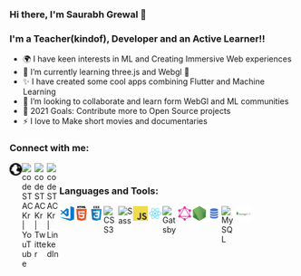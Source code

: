 ### Hi there, I'm Saurabh Grewal 👋

### I'm a Teacher(kindof), Developer and an Active Learner!!

- 🌍 I have keen interests in ML and Creating Immersive Web experiences
- 🌱 I’m currently learning three.js and Webgl 🌻
- ✨ I have created some cool apps combining Flutter and Machine Learning 
- 🔭 I’m looking to collaborate and learn form WebGl and ML communities
- 🥅 2021 Goals: Contribute more to Open Source projects
- ⚡ I love to Make short movies and documentaries

### Connect with me:

[<img align="left" alt="codeSTACKr.com" width="22px" src="https://raw.githubusercontent.com/iconic/open-iconic/master/svg/globe.svg" />][instagram]
[<img align="left" alt="codeSTACKr | YouTube" width="22px" src="https://cdn.jsdelivr.net/npm/simple-icons@v3/icons/youtube.svg" />][youtube]
[<img align="left" alt="codeSTACKr | Twitter" width="22px" src="https://cdn.jsdelivr.net/npm/simple-icons@v3/icons/twitter.svg" />][twitter]
[<img align="left" alt="codeSTACKr | LinkedIn" width="22px" src="https://cdn.jsdelivr.net/npm/simple-icons@v3/icons/linkedin.svg" />][linkedin]

<br />

### Languages and Tools:

[<img align="left" alt="Visual Studio Code" width="26px" src="https://raw.githubusercontent.com/github/explore/80688e429a7d4ef2fca1e82350fe8e3517d3494d/topics/visual-studio-code/visual-studio-code.png" />][vscode]
[<img align="left" alt="HTML5" width="26px" src="https://raw.githubusercontent.com/github/explore/80688e429a7d4ef2fca1e82350fe8e3517d3494d/topics/html/html.png" />][html]
[<img align="left" alt="CSS3" width="26px" src="https://raw.githubusercontent.com/github/explore/80688e429a7d4ef2fca1e82350fe8e3517d3494d/topics/css/css.png" />][css]
[<img align="left" alt="CSS3" width="26px" src="http://hafizmokhtar.com/wp-content/uploads/2020/07/flutter_logo.png" />][flutter]
[<img align="left" alt="Sass" width="26px" src="https://upload.wikimedia.org/wikipedia/commons/thumb/c/c3/Python-logo-notext.svg/1200px-Python-logo-notext.svg.png" />][python]
[<img align="left" alt="JavaScript" width="26px" src="https://raw.githubusercontent.com/github/explore/80688e429a7d4ef2fca1e82350fe8e3517d3494d/topics/javascript/javascript.png" />][javascript]
[<img align="left" alt="React" width="26px" src="https://raw.githubusercontent.com/github/explore/80688e429a7d4ef2fca1e82350fe8e3517d3494d/topics/react/react.png" />][react]
[<img align="left" alt="Gatsby" width="26px" src="https://miro.medium.com/max/1000/1*htbUdWgFQ3a94PMEvBr_hQ.png" />][next]
[<img align="left" alt="GraphQL" width="26px" src="https://raw.githubusercontent.com/github/explore/80688e429a7d4ef2fca1e82350fe8e3517d3494d/topics/graphql/graphql.png" />][react]
[<img align="left" alt="Node.js" width="26px" src="https://raw.githubusercontent.com/github/explore/80688e429a7d4ef2fca1e82350fe8e3517d3494d/topics/nodejs/nodejs.png" />][nodejs]
[<img align="left" alt="SQL" width="26px" src="https://raw.githubusercontent.com/github/explore/80688e429a7d4ef2fca1e82350fe8e3517d3494d/topics/sql/sql.png" />][mongo]
[<img align="left" alt="MySQL" width="26px" src="https://www.khronos.org/assets/images/api_logos/webgl.svg" />][glsl]
[<img align="left" alt="MongoDB" width="26px" src="https://raw.githubusercontent.com/github/explore/80688e429a7d4ef2fca1e82350fe8e3517d3494d/topics/mongodb/mongodb.png" />][mongo]


<br />
<br />

[twitter]: https://twitter.com/saurabh2grewal
[youtube]: https://www.youtube.com/channel/UCDckZvOEZIzqQSQvtIjFwwQ/
[instagram]: https://instagram.com/iamsaurabhgrewal
[linkedin]: https://linkedin.com/in/saurabhgrewal718
[next]: https://github.com/saurabhgrewal718/video-streaming-site-hulu-clone-
[javascript]: https://github.com/saurabhgrewal718?tab=repositories&q=&type=&language=javascript&sort=
[flutter]: https://github.com/saurabhgrewal718?tab=repositories&q=&type=&language=dart&sort=
[react]: https://github.com/saurabhgrewal718/react-3-fiber-basic
[python]: https://github.com/saurabhgrewal718?tab=repositories&q=&type=&language=python&sort=
[html]: https://github.com/saurabhgrewal718?tab=repositories&q=&type=&language=html&sort=
[css]: https://github.com/saurabhgrewal718?tab=repositories&q=&type=&language=css&sort=
[nodejs]: https://github.com/saurabhgrewal718?tab=repositories&q=&type=&language=javascript&sort=
[mongo]: https://github.com/saurabhgrewal718/traduate-concept
[glsl]: https://github.com/saurabhgrewal718?tab=repositories&q=&type=&language=glsl&sort=
[vscode]: https://code.visualstudio.com/